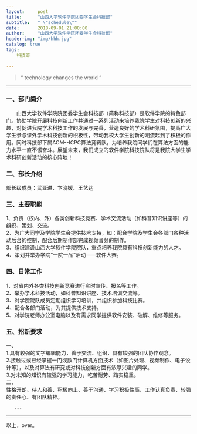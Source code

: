 ```yaml
---
layout:     post
title:      "山西大学软件学院团委学生会科技部"
subtitle:   " \"schedule\""
date:       2018-09-01 21:00:00
author:     "山西大学软件学院团委学生会科技部"
header-img: "img/hhh.jpg"
catalog: true
tags:
    科技部
    
---
```


> “ technology changes the world ”

---  

### 一、部门简介
&emsp;&emsp;山西大学软件学院院团委学生会科技部（简称科技部）是软件学院的特色部门。协助学院开展科技创新工作并通过一系列活动来培养我院学生对科技创新的兴趣，对促进我院学术科技工作的发展与完善，营造良好的学术科研氛围，提高广大学生参与课外学术科技创新的积极性，带动我校大学生创新的潮流起到了积极的作用。同时科技部下属ACM--ICPC算法竞赛队，为培养我院同学们在算法方面的能力水平一直不懈奋斗。展望未来，我们成立的软件学院科技院队将是我院大学生学术科研创新活动的核心阵地！

### 二、部长介绍
部长级成员：武亚进、卞晓媛、王艺达

### 三、主要职能
1、负责（校内、外）各类创新科技竞赛、学术交流活动（如科普知识讲座等）的组织、策划、交流。<br />
2、为广大同学及学院学生会提供技术支持，如：配合学院及学生会各部门各种活动后台的控制，配合后期制作部完成视频音频的制作。<br />
3、组织建设山西大学软件学院院队，重点培养我院具有科技创新能力的人才。<br />
4、策划并举办学院“一院一品”活动——软件大赛。<br />

### 四、日常工作
1、对省内外各类科技创新竞赛进行实时宣传、报名等工作。<br />
2、举办学术科技活动，如科普知识讲座、技术培训交流等。<br />
3、对学院院队成员定期组织学习培训，并组织参加科技比赛。<br />
4、配合各部门活动，为其提供技术支持。<br />
5、对学院老师办公室电脑以及有需求同学提供软件安装、破解、维修等服务。<br />

### 五、招新要求
一、<br />
1.具有较强的文字编辑能力，善于交流、组织，具有较强的团队协作观念。<br />
2.接触过或已经掌握一门或数门计算机方面技术（如图片处理、视频制作、电子设计等），以及对算法有研究或对科技创新方面有浓厚兴趣的同学。<br />
3.对未知的知识有较强的学习能力，吃苦耐劳、踏实稳重。<br />
二、<br />
性格开朗、待人和善、积极向上、善于沟通、学习积极性高、工作认真负责、较强的责任心、有团队精神。



       ---

----

  以上，over。

<!-- UY BEGIN -->
<div id="uyan_frame"></div>
<script type="text/javascript" src="http://v2.uyan.cc/code/uyan.js?uid=2147089"></script>
<!-- UY END -->



